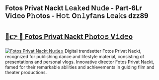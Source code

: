 ## Fotos Privat Nackt L𝚎a𝚔ed N𝚞𝚍e - Part-6Lr Vi𝚍𝚎o P𝚑𝚘tos - H𝚘𝚝 O𝚗𝚕yf𝚊ns L𝚎a𝚔s dzz89

# <h2><a href="http://kfc4c2.oniu.top/?m=Fotos+Privat+Nackt">🔗👉 🔴 Fotos Privat Nackt P𝚑ot𝚘𝚜 V𝚒d𝚎o</a></h2>

[![Fotos Privat Nackt Nu𝚍e𝚜](https://i.imgur.com/0qMVB7G.gif)](http://kfc4c2.oniu.top/?m=Fotos+Privat+Nackt)
Digital trendsetter Fotos Privat Nackt, recognized for publishing dance and lifestyle material, consisting of presentations and personal vlogs. Innovative director Fotos Privat Nackt, famed for their remarkable abilities and achievements in guiding film and theater productions.  
